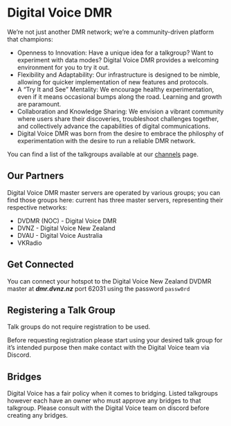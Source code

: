 # Digital Voice DMR

We’re not just another DMR network; we’re a community-driven platform that champions:

* Openness to Innovation: Have a unique idea for a talkgroup? Want to experiment with data modes? Digital Voice DMR provides a welcoming environment for you to try it out.
* Flexibility and Adaptability: Our infrastructure is designed to be nimble, allowing for quicker implementation of new features and protocols.
* A “Try It and See” Mentality: We encourage healthy experimentation, even if it means occasional bumps along the road. Learning and growth are paramount.
* Collaboration and Knowledge Sharing: We envision a vibrant community where users share their discoveries, troubleshoot challenges together, and collectively advance the capabilities of digital communications.
* Digital Voice DMR was born from the desire to embrace the philosphy of experimentation with the desire to run a reliable DMR network.

You can find a list of the talkgroups available at our [channels](../channels.md) page.
## Our Partners

Digital Voice DMR master servers are operated by various groups; you can find those groups here: current has three master servers, representing their respective networks:

* DVDMR (NOC) - Digital Voice DMR 
* DVNZ - Digital Voice New Zealand
* DVAU - Digital Voice Australia
* VKRadio


## Get Connected

You can connect your hotspot to the Digital Voice New Zealand DVDMR master at ***dmr.dvnz.nz*** port 62031 using the password `passw0rd`

## Registering a Talk Group

Talk groups do not require registration to be used.

Before requesting registration please start using your desired talk group for it’s intended purpose then make contact with the Digital Voice team via Discord.

## Bridges

Digital Voice has a fair policy when it comes to bridging.  Listed talkgroups however each have an owner who must approve any bridges to that talkgroup.  Please consult with the Digital Voice team on discord before creating any bridges.







